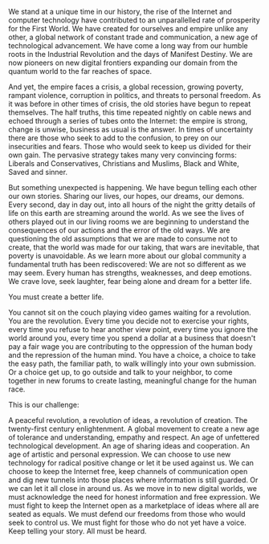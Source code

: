 We stand at a unique time in our history, the rise of the Internet and computer technology have contributed to an unparallelled rate of prosperity for the First World. We have created for ourselves and empire unlike any other, a global network of constant trade and communication, a new age of technological advancement. We have come a long way from our humble roots in the Industrial Revolution and the days of Manifest Destiny. We are now pioneers on new digital frontiers expanding
our domain from the quantum world to the far reaches of space.

And yet, the empire faces a crisis, a global recession, growing poverty, rampant violence, corruption in politics, and threats to personal freedom. As it was before in other times of crisis, the old stories have begun to repeat themselves. The half truths, this time repeated nightly on cable news and echoed through a series of tubes onto the Internet: the empire is strong, change is unwise, business as usual is the answer. In times of uncertainty there are those who seek to add to the confusion, to prey on our insecurities and fears. Those who would seek to keep us divided for their own gain. The pervasive strategy takes many very convincing forms: Liberals and Conservatives, Christians and Muslims, Black and White, Saved and sinner.

But something unexpected is happening. We have begun telling each other our own stories. Sharing our lives, our hopes, our dreams, our demons. Every second, day in day out, into all hours of the night the gritty details of life on this earth are streaming around the world. As we see the lives of others played out in our living rooms we are beginning to understand the consequences of our actions and the error of the old ways. We are questioning the old assumptions that we are made to consume not to create, that the world was made for our taking, that wars are inevitable, that poverty is unavoidable. As we learn more about our global community a fundamental truth has been rediscovered: We are not so different as we may seem. Every human has strengths, weaknesses, and deep emotions. We crave love, seek  laughter, fear being alone and dream for a better life.

You must create a better life.

You cannot sit on the couch playing video games waiting for a revolution. You are the revolution. 
Every time you decide not to exercise your rights, every time you refuse to hear another view point, every time you ignore the world around you, every time you spend a dollar at a business that doesn't pay a fair wage you are contributing to the oppression of the human body and the repression of the human mind. You have a choice, a choice to take the easy path, the familiar path, to walk willingly into your own submission. Or a choice get up, to go outside and talk to your neighbor, to come together in new forums to create lasting, meaningful change for the human race.

This is our challenge:

A peaceful revolution, a revolution of ideas, a revolution of creation. The twenty-first century
enlightenment. A global movement to create a new age of tolerance and understanding, empathy and
respect. An age of unfettered technological development. An age of sharing ideas and cooperation.
An age of artistic and personal expression. We can choose to use new technology for radical positive
change or let it be used against us. We can choose to keep the Internet free, keep channels of
communication open and dig new tunnels into those places where information is still guarded. Or we
can let it all close in around us. As we move in to new digital worlds, we must acknowledge the need
for honest information and free expression. We must fight to keep the Internet open as a marketplace
of ideas where all are seated as equals. We must defend our freedoms from those who would seek to
control us. We must fight for those who do not yet have a voice. Keep telling your story. All must be
heard.